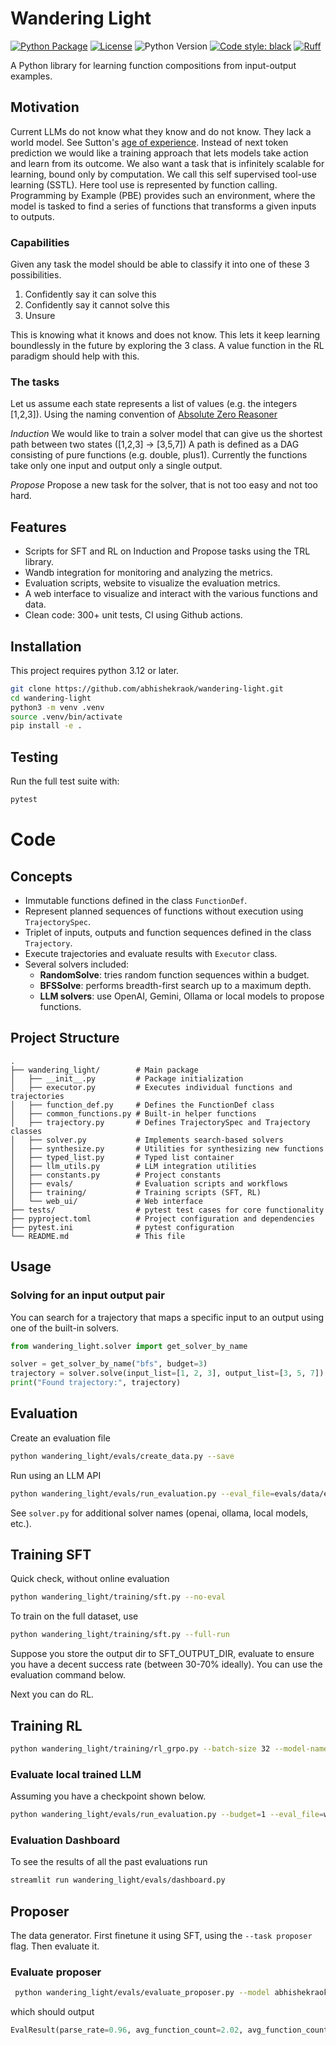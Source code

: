 # Wandering Light

[![Python Package](https://github.com/abhishekraok/wandering-light/actions/workflows/python-package.yml/badge.svg)](https://github.com/abhishekraok/wandering-light/actions/workflows/python-package.yml)
[![License](https://img.shields.io/badge/License-Apache_2.0-blue.svg)](https://opensource.org/licenses/Apache-2.0)
![Python Version](https://img.shields.io/badge/python-3.12+-blue.svg)
[![Code style: black](https://img.shields.io/badge/code%20style-black-000000.svg)](https://github.com/psf/black)
[![Ruff](https://img.shields.io/endpoint?url=https://raw.githubusercontent.com/astral-sh/ruff/main/assets/badge/v2.json)](https://github.com/astral-sh/ruff)

A Python library for learning function compositions from input-output examples.

## Motivation
Current LLMs do not know what they know and do not know. They lack a world model. See Sutton's [age of experience](https://storage.googleapis.com/deepmind-media/Era-of-Experience%20/The%20Era%20of%20Experience%20Paper.pdf). 
Instead of next token prediction we would like a training approach that lets models take action and learn from its outcome. 
We also want a task that is infinitely scalable for learning, bound only by computation. We call this self supervised tool-use learning (SSTL).
Here tool use is represented by function calling.
Programming by Example (PBE) provides such an environment, where the model is tasked to find a series of functions that transforms a given inputs to outputs. 

### Capabilities 
Given any task the model should be able to classify it into one of these 3 possibilities. 

  1. Confidently say it can solve this
  2. Confidently say it cannot solve this
  3. Unsure

This is knowing what it knows and does not know. 
This lets it keep learning boundlessly in the future by exploring the 3 class. 
A value function in the RL paradigm should help with this.

### The tasks 
Let us assume each state represents a list of values (e.g. the integers [1,2,3]).
Using the naming convention of [Absolute Zero Reasoner](https://github.com/LeapLabTHU/Absolute-Zero-Reasoner)

*Induction*
We would like to train a solver model that can give us the shortest path between two states ([1,2,3] -> [3,5,7]) 
A path is defined as a DAG consisting of pure functions (e.g. double, plus1). 
Currently the functions take only one input and output only a single output.

*Propose*
Propose a new task for the solver, that is not too easy and not too hard. 


## Features

 - Scripts for SFT and RL on Induction and Propose tasks using the TRL library.
 - Wandb integration for monitoring and analyzing the metrics.
 - Evaluation scripts, website to visualize the evaluation metrics.
 - A web interface to visualize and interact with the various functions and data.
 - Clean code: 300+ unit tests, CI using Github actions.


## Installation
This project requires python 3.12 or later.
```bash
git clone https://github.com/abhishekraok/wandering-light.git
cd wandering-light
python3 -m venv .venv
source .venv/bin/activate
pip install -e .
```

## Testing

Run the full test suite with:

```bash
pytest
```
# Code

## Concepts 

- Immutable functions defined in the class `FunctionDef`.
- Represent planned sequences of functions without execution using `TrajectorySpec`.
- Triplet of inputs, outputs and function sequences defined in the class `Trajectory`.
- Execute trajectories and evaluate results with `Executor` class.
- Several solvers included:
  - **RandomSolve**: tries random function sequences within a budget.
  - **BFSSolve**: performs breadth-first search up to a maximum depth.
  - **LLM solvers**: use OpenAI, Gemini, Ollama or local models to propose functions.

## Project Structure

```
.
├── wandering_light/        # Main package
│   ├── __init__.py         # Package initialization
│   ├── executor.py         # Executes individual functions and trajectories
│   ├── function_def.py     # Defines the FunctionDef class
│   ├── common_functions.py # Built-in helper functions
│   ├── trajectory.py       # Defines TrajectorySpec and Trajectory classes
│   ├── solver.py           # Implements search-based solvers
│   ├── synthesize.py       # Utilities for synthesizing new functions
│   ├── typed_list.py       # Typed list container
│   ├── llm_utils.py        # LLM integration utilities
│   ├── constants.py        # Project constants
│   ├── evals/              # Evaluation scripts and workflows
│   ├── training/           # Training scripts (SFT, RL)
│   └── web_ui/             # Web interface
├── tests/                  # pytest test cases for core functionality
├── pyproject.toml          # Project configuration and dependencies
├── pytest.ini              # pytest configuration
└── README.md               # This file
```

## Usage

### Solving for an input output pair
You can search for a trajectory that maps a specific input to an output using one of the built-in solvers.
```python
from wandering_light.solver import get_solver_by_name

solver = get_solver_by_name("bfs", budget=3)
trajectory = solver.solve(input_list=[1, 2, 3], output_list=[3, 5, 7])
print("Found trajectory:", trajectory)
```

## Evaluation
Create an evaluation file 
```bash
python wandering_light/evals/create_data.py --save
```

Run using an LLM API
```bash
python wandering_light/evals/run_evaluation.py --eval_file=evals/data/eval_data_v20250831_160239.py --solver_names=["gemini"] --num_samples 100 --budget 1
```
See `solver.py` for additional solver names (openai, ollama, local models, etc.).


## Training SFT
Quick check, without online evaluation
```bash
python wandering_light/training/sft.py --no-eval
```

To train on the full dataset, use
```bash
python wandering_light/training/sft.py --full-run 
```
Suppose you store the output dir to SFT_OUTPUT_DIR, evaluate to ensure you have a decent success rate (between 30-70% ideally).
You can use the evaluation command below.

Next you can do RL.

## Training RL
```bash
python wandering_light/training/rl_grpo.py --batch-size 32 --model-name $SFT_OUTPUT_DIR --full-run --wandb-run-name $NAME
```

### Evaluate local trained LLM 
Assuming you have a checkpoint shown below.
```bash
python wandering_light/evals/run_evaluation.py --budget=1 --eval_file=wandering_light/evals/data/random_inputs_500.py  --solver_names=[trained_local] --budget 1 --model-name abhishekraok/induction-basicfns-opt125m-longsft
```

### Evaluation Dashboard
To see the results of all the past evaluations run
```bash
streamlit run wandering_light/evals/dashboard.py
```

## Proposer
The data generator.
First finetune it using SFT, using the `--task proposer` flag. Then evaluate it.

### Evaluate proposer
```bash
 python wandering_light/evals/evaluate_proposer.py --model abhishekraok/proposer-basicfns-opt125m-sft2k --solver-model abhishekraok/induction-basicfns-opt125m-longsft
```
which should output
```python
EvalResult(parse_rate=0.96, avg_function_count=2.02, avg_function_count_ratio=1.38, solver_success_rate=0.15, num_samples=100, frac_non_zero_std=0.31)
```